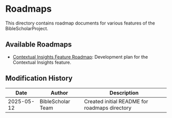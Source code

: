 # Roadmaps

This directory contains roadmap documents for various features of the BibleScholarProject.

## Available Roadmaps

- [Contextual Insights Feature Roadmap](contextual_insights_feature_roadmap.md): Development plan for the Contextual Insights feature.

## Modification History

| Date       | Author           | Description                                                      |
|------------|------------------|------------------------------------------------------------------|
| 2025-05-12 | BibleScholar Team | Created initial README for roadmaps directory | 